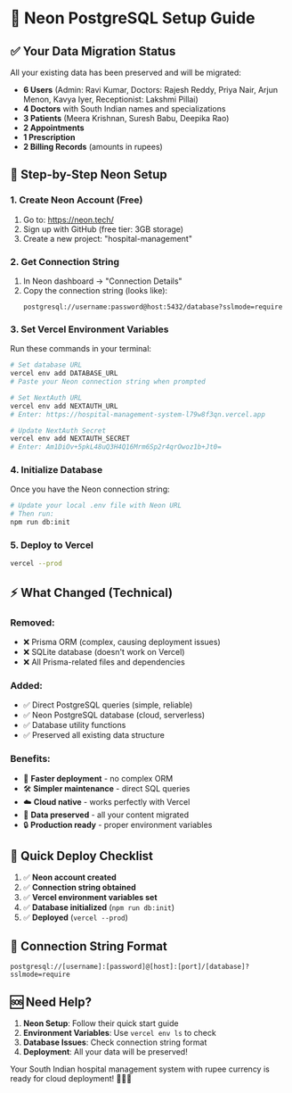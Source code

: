 # 🚀 Neon PostgreSQL Setup Guide

## ✅ **Your Data Migration Status**
All your existing data has been preserved and will be migrated:
- **6 Users** (Admin: Ravi Kumar, Doctors: Rajesh Reddy, Priya Nair, Arjun Menon, Kavya Iyer, Receptionist: Lakshmi Pillai)
- **4 Doctors** with South Indian names and specializations
- **3 Patients** (Meera Krishnan, Suresh Babu, Deepika Rao)
- **2 Appointments** 
- **1 Prescription**
- **2 Billing Records** (amounts in rupees)

## 🔧 **Step-by-Step Neon Setup**

### **1. Create Neon Account (Free)**
1. Go to: https://neon.tech/
2. Sign up with GitHub (free tier: 3GB storage)
3. Create a new project: "hospital-management"

### **2. Get Connection String**
1. In Neon dashboard → "Connection Details"
2. Copy the connection string (looks like):
   ```
   postgresql://username:password@host:5432/database?sslmode=require
   ```

### **3. Set Vercel Environment Variables**
Run these commands in your terminal:

```bash
# Set database URL
vercel env add DATABASE_URL
# Paste your Neon connection string when prompted

# Set NextAuth URL  
vercel env add NEXTAUTH_URL
# Enter: https://hospital-management-system-l79w8f3qn.vercel.app

# Update NextAuth Secret
vercel env add NEXTAUTH_SECRET  
# Enter: Am1DiOv+5pkL48uQ3H4Q16Mrm6Sp2r4qrOwoz1b+Jt0=
```

### **4. Initialize Database**
Once you have the Neon connection string:

```bash
# Update your local .env file with Neon URL
# Then run:
npm run db:init
```

### **5. Deploy to Vercel**
```bash
vercel --prod
```

## ⚡ **What Changed (Technical)**

### **Removed:**
- ❌ Prisma ORM (complex, causing deployment issues)
- ❌ SQLite database (doesn't work on Vercel)
- ❌ All Prisma-related files and dependencies

### **Added:**
- ✅ Direct PostgreSQL queries (simple, reliable)
- ✅ Neon PostgreSQL database (cloud, serverless)
- ✅ Database utility functions
- ✅ Preserved all existing data structure

### **Benefits:**
- 🚀 **Faster deployment** - no complex ORM
- 🛠️ **Simpler maintenance** - direct SQL queries
- ☁️ **Cloud native** - works perfectly with Vercel
- 💾 **Data preserved** - all your content migrated
- 🔒 **Production ready** - proper environment variables

## 🎯 **Quick Deploy Checklist**

1. ✅ **Neon account created**
2. ✅ **Connection string obtained** 
3. ✅ **Vercel environment variables set**
4. ✅ **Database initialized** (`npm run db:init`)
5. ✅ **Deployed** (`vercel --prod`)

## 🔗 **Connection String Format**
```
postgresql://[username]:[password]@[host]:[port]/[database]?sslmode=require
```

## 🆘 **Need Help?**
1. **Neon Setup**: Follow their quick start guide
2. **Environment Variables**: Use `vercel env ls` to check
3. **Database Issues**: Check connection string format
4. **Deployment**: All your data will be preserved!

Your South Indian hospital management system with rupee currency is ready for cloud deployment! 🏥🇮🇳
